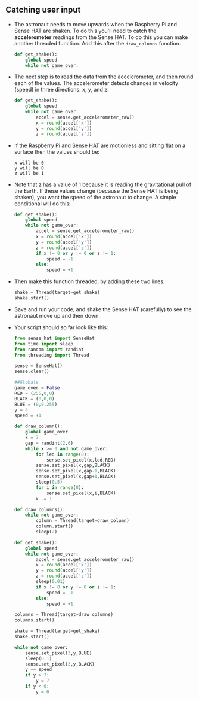 ## Catching user input

- The astronaut needs to move upwards when the Raspberry Pi and Sense HAT are shaken. To do this you'll need to catch the **accelerometer** readings from the Sense HAT. To do this you can make another threaded function. Add this after the `draw_columns` function. 

	```python
	def get_shake():
		global speed
		while not game_over:

	```

- The next step is to read the data from the accelerometer, and then round each of the values. The accelerometer detects changes in velocity (speed) in three directions: x, y, and z.

	```python
	def get_shake():
		global speed
		while not game_over:
			accel = sense.get_accelerometer_raw()
			x = round(accel['x'])
			y = round(accel['y'])
			z = round(accel['z'])
	```

- If the Raspberry Pi and Sense HAT are motionless and sitting flat on a surface then the values should be:

	```
	x will be 0
	y will be 0
	z will be 1
	```

- Note that z has a value of 1 because it is reading the gravitational pull of the Earth. If these values change (because the Sense HAT is being shaken), you want the speed of the astronaut to change. A simple conditional will do this:

	```python
	def get_shake():
		global speed
		while not game_over:
			accel = sense.get_accelerometer_raw()
			x = round(accel['x'])
			y = round(accel['y'])
			z = round(accel['z'])
			if x != 0 or y != 0 or z != 1:
				speed = -1
			else:
				speed = +1
	```

- Then make this function threaded, by adding these two lines.

	```python
	shake = Thread(target=get_shake)
	shake.start()
	```

- Save and run your code, and shake the Sense HAT (carefully) to see the astronaut move up and then down.

- Your script should so far look like this:

	```python
	from sense_hat import SenseHat
	from time import sleep
	from random import randint
	from threading import Thread

	sense = SenseHat()
	sense.clear()

	##Globals
	game_over = False
	RED = (255,0,0)
	BLACK = (0,0,0)
	BLUE = (0,0,255)
	y = 4
	speed = +1

	def draw_column():
		global game_over
		x = 7
		gap = randint(2,6)
		while x >= 0 and not game_over:
			for led in range(8):
				sense.set_pixel(x,led,RED)
			sense.set_pixel(x,gap,BLACK)
			sense.set_pixel(x,gap-1,BLACK)
			sense.set_pixel(x,gap+1,BLACK)
			sleep(0.5)
			for i in range(8):
				sense.set_pixel(x,i,BLACK)
			x -= 1

	def draw_columns():
		while not game_over:
			column = Thread(target=draw_column)
			column.start()
			sleep(2)

	def get_shake():
		global speed
		while not game_over:
			accel = sense.get_accelerometer_raw()
			x = round(accel['x'])
			y = round(accel['y'])
			z = round(accel['z'])
			sleep(0.01)
			if x != 0 or y != 0 or z != 1:
				speed = -1
			else:
				speed = +1

	columns = Thread(target=draw_columns)
	columns.start()

	shake = Thread(target=get_shake)
	shake.start()

	while not game_over:
		sense.set_pixel(3,y,BLUE)
		sleep(0.1)
		sense.set_pixel(3,y,BLACK)
		y += speed
		if y > 7:
			y = 7
		if y < 0:
			y = 0    

	```

